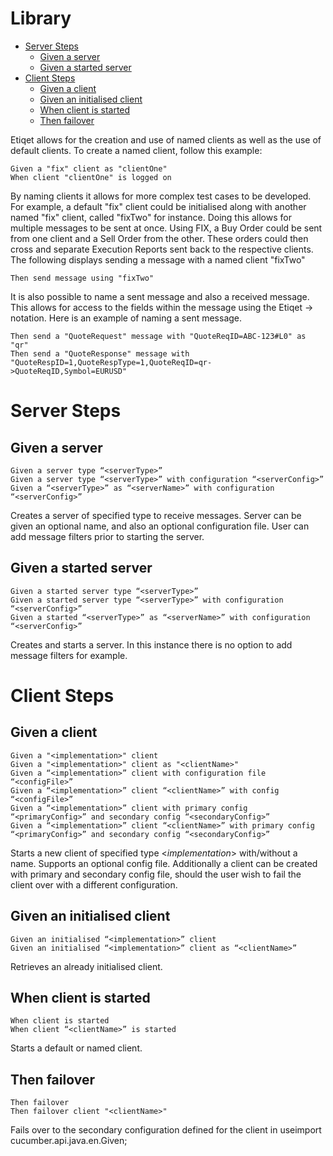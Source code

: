 # Library

- [Server Steps](#server-steps)
    - [Given a server](#given-a-server)
    - [Given a started server](#given-a-started-server)
- [Client Steps](#client-steps)
    - [Given a client](#given-a-client)
    - [Given an initialised client](#given-an-initialised-client)
    - [When client is started](#when-client-is-started)
    - [Then failover](#then-failover)

Etiqet allows for the creation and use of named clients as well as the use of
default clients. To create a named client, follow this example:

```gherkin
Given a "fix" client as "clientOne"
When client "clientOne" is logged on
```

By naming clients it allows for more complex test cases to be developed. For
example, a default "fix" client could be initialised along with another named
"fix" client, called "fixTwo" for instance. Doing this allows for multiple 
messages to be sent at once. Using FIX, a Buy Order could be sent from one
client and a Sell Order from the other. These orders could then cross and 
separate Execution Reports sent back to the respective clients. The following
displays sending a message with a named client "fixTwo"

```gherkin
Then send message using "fixTwo"
```

It is also possible to name a sent message and also a received message. This
allows for access to the fields within the message using the Etiqet ->
notation. Here is an example of naming a sent message.

```gherkin
Then send a "QuoteRequest" message with "QuoteReqID=ABC-123#L0" as "qr"
Then send a "QuoteResponse" message with "QuoteRespID=1,QuoteRespType=1,QuoteReqID=qr->QuoteReqID,Symbol=EURUSD"
```

# Server Steps

## Given a server

```gherkin
Given a server type “<serverType>”
Given a server type “<serverType>” with configuration “<serverConfig>”
Given a “<serverType>” as “<serverName>” with configuration “<serverConfig>”
```

Creates a server of specified type to receive messages. Server can be given an
optional name, and also an optional configuration file. User can add message
filters prior to starting the server.

## Given a started server

```gherkin
Given a started server type “<serverType>”
Given a started server type “<serverType>” with configuration “<serverConfig>”
Given a started “<serverType>” as “<serverName>” with configuration “<serverConfig>”
```

Creates and starts a server. In this instance there is no option to add message
filters for example.

# Client Steps

## Given a client

```gherkin
Given a "<implementation>" client
Given a "<implementation>" client as "<clientName>"
Given a “<implementation>” client with configuration file “<configFile>”
Given a “<implementation>” client “<clientName>” with config “<configFile>”
Given a “<implementation>” client with primary config “<primaryConfig>” and secondary config “<secondaryConfig>”
Given a “<implementation>” client “<clientName>” with primary config “<primaryConfig>” and secondary config “<secondaryConfig>”
```

Starts a new client of specified type <*implementation*> with/without a name.
Supports an optional config file. Additionally a client can be created with
primary and secondary config file, should the user wish to fail the client
over with a different configuration.

## Given an initialised client

```gherkin
Given an initialised “<implementation>” client
Given an initialised “<implementation>” client as “<clientName>”
```

Retrieves an already initialised client.

## When client is started

```gherkin
When client is started
When client “<clientName>” is started
```

Starts a default or named client. 

## Then failover

```gherkin
Then failover
Then failover client "<clientName>"
```

Fails over to the secondary configuration defined for the client in useimport cucumber.api.java.en.Given;
<!--
    Undocumented

	@Given("^a server type \"([^\"]*)\"")
	@Given("^server \"([^\"]*)\" is started")
	@When("^client is logged on$")
	@When("^client \"([^\"]*)\" is logged on$")
	@Then("^send message$")
	@Then("^send message using (.*)$")
	@Then("^send message \"([^\"]*)\" using client \"([^\"]*)\"$")
	@Then("^send message \"([^\"]*)\"$")
	@Then("^send an? \"([^\"]*)\" message$")
	@Then("^send an? \"([^\"]*)\" message using \"([^\"]*)\"$")
	@Then("^send an? \"([^\"]*)\" message with \"([^\"]*)\"$")
	@Then("^send an? \"([^\"]*)\" message with \"([^\"]*)\" as \"([^\"]*)\"$")
	@Then("^send an? \"([^\"]*)\" message with session id \"([^\"]*)\"$")
	@Then("^send an? \"([^\"]*)\" message with \"([^\"]*)\" using \"([^\"]*)\"$")
	@Then("^send an? \"([^\"]*)\" message using \"([^\"]*)\" with session id \"([^\"]*)\"$")
	@Then("^send an? \"([^\"]*)\" message with \"([^\"]*)\" with session id \"([^\"]*)\"$")
	@Then("^send an? \"([^\"]*)\" message with \"([^\"]*)\" with session id \"([^\"]*)\" as \"([^\"]*)\"$")
	@Then("^send an? \"([^\"]*)\" message with \"([^\"]*)\" using \"([^\"]*)\" with session id \"([^\"]*)\"$")
	@Then("^send an? \"([^\"]*)\" message with \"([^\"]*)\" using \"([^\"]*)\" with session id \"([^\"]*)\" as \"([^\"]*)\"$")
	@Then("^send an? \"([^\"]*)\" \"([^\"]*)\" message$")
	@Then("^send an? \"([^\"]*)\" \"([^\"]*)\" message with \"([^\"]*)\"$")
	@Then("^send an? \"([^\"]*)\" \"([^\"]*)\" message with \"([^\"]*)\" using \"([^\"]*)\"$")
	@Then("^send an? \"([^\"]*)\" \"([^\"]*)\" message with \"([^\"]*)\" using \"([^\"]*)\" with session id \"([^\"]*)\"$")
	@Then("^send an? \"([^\"]*)\" \"([^\"]*)\" message with \"([^\"]*)\" using \"([^\"]*)\" with session id \"([^\"]*)\" as \"([^\"]*)\"$")
	@Then("^send (\\d+) \"([^\"]*)\" messages as \"([^\"]*)\" client$")
	@Then("^send (\\d+) \"([^\"]*)\" messages with \"([^\"]*)\" as \"([^\"]*)\" client$")
	@Then("^send (\\d+) \"([^\"]*)\" messages$")
	@Then("^send (\\d+) \"([^\"]*)\" messages with \"([^\"]*)\"$")
    @Then("^wait for an? \"([^\"]*)\"$")
    @Then("^wait for an? \"([^\"]*)\" message as \"([^\"]*)\"$")
    @Then("^wait for \"([^\"]*)\" to receive an? \"([^\"]*)\"$")
    @Then("^wait for an? \"([^\"]*)\" message$")
    @Then("^wait for an? \"([^\"]*)\" message within (\\d+) seconds$")
    @Then("^wait for an? \"([^\"]*)\" message within (\\d+) milliseconds$")
    @Then("^wait for \"([^\"]*)\" to receive an? \"([^\"]*)\\\" as \"([^\"]*)\"$")
    @Then("^check for \"([^\"]*)\"$")
	@Then("^check \"([^\"]*)\" for \"([^\"]*)\"$")
	@Then("^check contains \"([^\"]*)\"$")
	@Then("^check \"([^\"]*)\" contains \"([^\"]*)\"$")
	@Then("^check \"([^\"]*)\" does not contain \"([^\"]*)\"$")
	@Then("^get response \"([^\"]*)\" to \"([^\"]*)\" from \"(.*)\" by \"([^\"]*)\"$")
	@Then("^check that \"([^\"]*)\" match in \"([^\"]*)\"$")
	@Then("^check if match in \"([^\"]*)\"$")
	@Then("^consume the response message$")
	@Then("^consume the response message \"([^\"]*)\"$")
	@Then("^try")
	@Then("^check errors \"([^\"]*)\"")
	@Then("^stop client$")
	@Then("^stop client \"([^\"]*)\"$")
	@Then("^stop server \"([^\"]*)\"$")
	@Then("^wait for an? \"([^\"]*)\" message with \"([^\"]*)\"$")
	@Then("^wait for an? \"([^\"]*)\" message with \"([^\"]*)\" within (\\d+) milliseconds?$")
	@Then("^wait for an? \"([^\"]*)\" message with \"([^\"]*)\" within (\\d+) seconds?$")
	@Then("^filter out \"([^\"]*)\" message$")
	@Then("^remove filter for \"([^\"]*)\" message$")
    @Then("^set actions \"([^\"]*)\"$")
    @Then("^set actions \"([^\"]*)\" for client \"([^\"]*)\"$")
    @Then("^reset actions$")
    @Then("^reset actions for client \"([^\"]*)\"$")
    @Given("^a failure is expected$")
    @When("^you attempt something that causes a failure$")
	@When("^you attempt to wait for an? \"([^\"]*)\" message with \"([^\"]*)\" within (\\d+) seconds$")
    @When("^you attempt something that causes a \"([^\"]*)\"$")
    @Then("^check if failure had occurred$")
    @Given("^variable \"([^\"]*)\" set to current timestamp$")
    @Given("^variable \"([^\"]*)\" set to \"([^\"]*)\"$")
    @Then("^check that \"([^\"]*)\" in \"([^\"]*)\" is greater than variable \"([^\"]*)\"$")
    @Then("^check that \"([^\"]*)\" in \"([^\"]*)\" is less than variable \"([^\"]*)\"$")
    @Then("^check that \"([^\"]*)\" in \"([^\"]*)\" is equal to variable \"([^\"]*)\"$")
    @Then("^check that \"([^\"]*)\" in \"([^\"]*)\" is greater than \"([^\"]*)\"$")
    @Then("^check that \"([^\"]*)\" in \"([^\"]*)\" is less than \"([^\"]*)\"$")
    @Then("^check that \"([^\"]*)\" in \"([^\"]*)\" is equal to \"([^\"]*)\"$")
	@Then("^check that \"([^\"]*)\" in \"([^\"]*)\" is not set$")
    @Then("^check that the response field \"([^\"]*)\" is greater than variable \"([^\"]*)\"$")
    @Then("^check that the response field \"([^\"]*)\" is less than variable \"([^\"]*)\"$")
    @Then("^check that the response field \"([^\"]*)\" is equal to variable \"([^\"]*)\"$")
    @Then("^check that the response field \"([^\"]*)\" is greater than \"([^\"]*)\"$")
    @Then("^check that the response field \"([^\"]*)\" is less than \"([^\"]*)\"$")
    @Then("^check that the response field \"([^\"]*)\" is equal to \"([^\"]*)\"$")
    @Then("^check that \"([^\"]*)\" in \"([^\"]*)\" matches time format \"([^\"]*)\"$")
	@Then("^check that \"([^\"]*)\" in \"([^\"]*)\" is equal to \"([^\"]*)\" in \"([^\"]*)\"$")
	@Then("^check that \"([^\"]*)\" in \"([^\"]*)\" is not equal to \"([^\"]*)\" in \"([^\"]*)\"$")
	@Then("^check that \"([^\"]*)\" in \"([^\"]*)\" is greater than \"([^\"]*)\" in \"([^\"]*)\"$")
    @Then("^check that \"([^\"]*)\" in \"([^\"]*)\" is greater than \"([^\"]*)\" in \"([^\"]*)\" by no more than \"([^\"]*)\" milliseconds$")
    @Then("^check that \"([^\"]*)\" in \"([^\"]*)\" is greater than \"([^\"]*)\" in \"([^\"]*)\" by no more than \"([^\"]*)\" seconds$")
    @Then("^check that \"([^\"]*)\" in \"([^\"]*)\" is less than \"([^\"]*)\" in \"([^\"]*)\"$")
    @Then("^check that \"([^\"]*)\" in \"([^\"]*)\" is less than \"([^\"]*)\" in \"([^\"]*)\" by no more than \"([^\"]*)\" milliseconds$")
    @Then("^check that \"([^\"]*)\" in \"([^\"]*)\" is less than \"([^\"]*)\" in \"([^\"]*)\" by no more than \"([^\"]*)\" seconds$")
	@Then("^\"([^\"]*)\" change trading phase to \"([^\"]*)\" for  \"([^\"]*)\"$")
	@Then("^change \"([^\"]*)\" trading phase to \"([^\"]*)\"$")
	@Then("^attempt to change \"([^\"]*)\" trading phase$")
	@Then("^attempt to change trading phase to \"([^\"]*)\"$")
	@Then("^check that \"([^\"]*)\" in \"([^\"]*)\" has precision of \"([^\"]*)\"$")
	@Then("^check that \"([^\"]*)\" in \"([^\"]*)\" has \"([^\"]*)\" precision$")
	@Then("^check bit flags of \"([^\"]*)\" on field \"([^\"]*)\" are (true|false) at indexes \"([^\"]*)\"$")
	@Then("check that ?\"?([^\"]*)?\"? has \"(\\S+)\"$")
	@Then("check that ?\"?([^\"]*)?\"? has \"(\\S+)\" split by \"(\\S+)\" index \"(\\d+)\"$")
-->